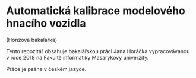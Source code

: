 # Automatická kalibrace modelového hnacího vozidla
(Honzova bakalářka)

Tento repozitář obsahuje bakalářskou práci Jana Horáčka vypracovávanou v roce
2018 na Fakultě informatiky Masarykovy univerzity.

Práce je psána v českém jazyce.
